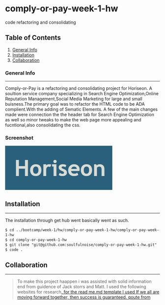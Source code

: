 # comply-or-pay-week-1-hw
code refactoring and consolidating 
## Table of Contents
1. [General Info](#general-info)
2. [Installation](#installation)
3. [Collaboration](#collaboration)
### General Info
***
Comply-or-Pay is a refactoring and consolidating project for Horiseon. A soultion service company specializing in Search Engine Optimization,Online Reputation Management,Social Media Marketing for large and small buisness.The primary goal was to refactor the HTML code to be ADA complient.With the adding of Sematic Elements. A few of the main changes made were connection the the header tab for  Search Engine Optimization as well so minor tweaks to make the web page more appealing and fucntional,also consolidating the css.


### Screenshot
<img src="./assets/images/logo.png">

## Installation
***
The installation through get hub went basically went as such. 
```
$ cd ../bootcamp/week-1/hw/comply-or-pay-week-1-hw/comply-or-pay-week-1-hw
$ cd comply-or-pay-week-1-hw
$ git clone "git@github.com:soulfulnoise/comply-or-pay-week-1-hw.git"
$ code .
```
## Collaboration
***
> To make this project haappen i was assisted with solid information end from guidence of Jack storrs and Matt.
> I used the following websites for research<a href="https://www.w3schools.com/html/html5_semantic_elements.asp">,  for the read me.md template I used <a href="https://www.ionos.com/digitalguide/websites/web-development/readme-file/">
> If we all are moving forward together, then success is guaranteed. qoute from <a href="https://quotesnhumor.com/30-best-teamwork-quotes">

